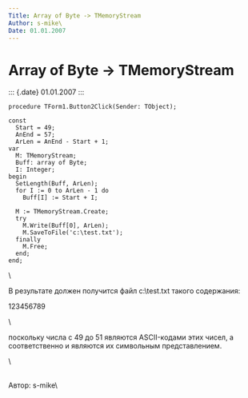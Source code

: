 ```yaml
---
Title: Array of Byte -> TMemoryStream
Author: s-mike\
Date: 01.01.2007
---
```



Array of Byte -> TMemoryStream
==============================

::: {.date}
01.01.2007
:::

    procedure TForm1.Button2Click(Sender: TObject);

    const
      Start = 49;
      AnEnd = 57;
      ArLen = AnEnd - Start + 1;
    var
      M: TMemoryStream;
      Buff: array of Byte;
      I: Integer;
    begin
      SetLength(Buff, ArLen);
      for I := 0 to ArLen - 1 do
        Buff[I] := Start + I;
     
      M := TMemoryStream.Create;
      try
        M.Write(Buff[0], ArLen);
        M.SaveToFile('c:\test.txt');    
      finally
        M.Free;
      end;
    end;

 \

В результате должен получится файл c:\\test.txt такого содержания:

123456789

 \

поскольку числа с 49 до 51 являются ASCII-кодами этих чисел, а
соответственно и являются их символьным представлением.

 \

 \
Автор: s-mike\

 
